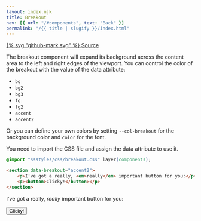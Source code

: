 ```yaml
---
layout: index.njk
title: Breakout
nav: [{ url: "/#components", text: "Back" }]
permalink: "/{{ title | slugify }}/index.html"
---
```


<a href="https://github.com/iamschulz/ssstyles/blob/main/css/breakout.css" data-button>{% svg "github-mark.svg" %} Source</a>

The breakout component will expand its background across the content area to the left and right edges of the viewport. You can control the color of the breakout with the value of the data attribute:

-   `bg`
-   `bg2`
-   `bg3`
-   `fg`
-   `fg2`
-   `accent`
-   `accent2`

Or you can define your own colors by setting `--col-breakout` for the background color and `color` for the font.

You need to import the CSS file and assign the data attribute to use it.

```css
@import "ssstyles/css/breakout.css" layer(components);
```

```html
<section data-breakout="accent2">
	<p>I've got a really, <em>really</em> important button for you:</p>
	<p><button>Clicky!</button></p>
</section>
```

<section data-breakout="accent2">
    <p>I've got a really, <em>really</em> important button for you:</p>
    <p><button>Clicky!</button></p>
</section>
